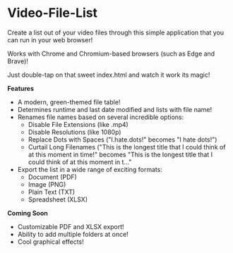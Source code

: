 # Video-File-List

Create a list out of your video files through this simple application that you can run in your web browser!

Works with Chrome and Chromium-based browsers (such as Edge and Brave)!

Just double-tap on that sweet index.html and watch it work its magic!

**Features**
- A modern, green-themed file table!
- Determines runtime and last date modified and lists with file name!
- Renames file names based on several incredible options:
  - Disable File Extensions (like .mp4)
  - Disable Resolutions (like 1080p)
  - Replace Dots with Spaces ("I.hate.dots!" becomes "I hate dots!")
  - Curtail Long Filenames ("This is the longest title that I could think of at this moment in time!" becomes "This is the longest title that I could think of at this moment in t..."
- Export the list in a wide range of exciting formats:
  - Document (PDF)
  - Image (PNG)
  - Plain Text (TXT)
  - Spreadsheet (XLSX)

**Coming Soon**
- Customizable PDF and XLSX export!
- Ability to add multiple folders at once!
- Cool graphical effects!
